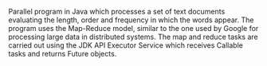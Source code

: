 Parallel program in Java which processes a set of text documents evaluating the length, order and frequency in which the words appear. The program uses the Map-Reduce model, similar to the one used by Google for processing large data in distributed systems. The map and reduce tasks are carried out using the JDK API Executor Service which receives Callable tasks and returns Future objects.
